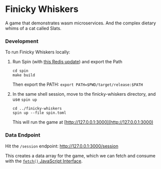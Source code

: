 # Finicky Whiskers

A game that demonstrates wasm microservices. And the complex dietary whims of a cat called Slats.

### Development

To run Finicky Whiskers locally:

1. Run Spin (with [this Redis update](https://github.com/fermyon/spin/pull/328)) and export the Path
    ```
    cd spin
    make build
    ```
    
    Then export the PATH: `export PATH=$PWD/target/release:$PATH`
    
2. In the same shell session, move to the finicky-whiskers directory, and use `spin up`
    ```
    cd ../finicky-whiskers
    spin up --file spin.toml
    ```
    
    This will run the game at [http://127.0.0.1:3000](http://127.0.0.1:3000)


### Data Endpoint

Hit the `/session` endpoint: http://127.0.0.1:3000/session

This creates a data array for the game, which we can fetch and consume with the [`fetch()` JavaScript Interface](https://developer.mozilla.org/en-US/docs/Web/API/Fetch_API/Using_Fetch).